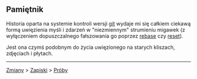 ## Pamiętnik

Historia oparta na systemie kontroli wersji [git](https://git-scm.com/docs/git) wydaje mi się całkiem ciekawą formą uwięzienia myśli i zdarzeń w "niezmiennym"  strumieniu migawek (z wyłączeniem dopuszczalnego fałszowania go poprzez [rebase](https://git-scm.com/docs/git-rebase) czy [reset](https://git-scm.com/docs/git-reset)). 

Jest ona czymś podobnym do życia uwięzionego na starych kliszach, zdjęciach i płytach.



---

[Zmiany](./techniczne/zmiany.md) > [Zapiski](./techniczne/zapiski.md) > [Próby](./techniczne/proby.md)
